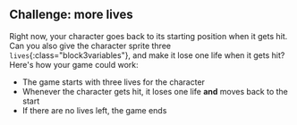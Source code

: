## Challenge: more lives

Right now, your character goes back to its starting position when it gets hit. Can you also give the character sprite three `lives`{:class="block3variables"}, and make it lose one life when it gets hit? Here's how your game could work:

+ The game starts with three lives for the character
+ Whenever the character gets hit, it loses one life **and** moves back to the start
+ If there are no lives left, the game ends

